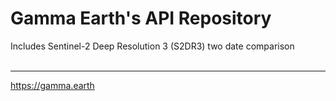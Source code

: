 # Gamma Earth's API Repository

Includes Sentinel-2 Deep Resolution 3 (S2DR3) two date comparison <br><br>

---
https://gamma.earth
